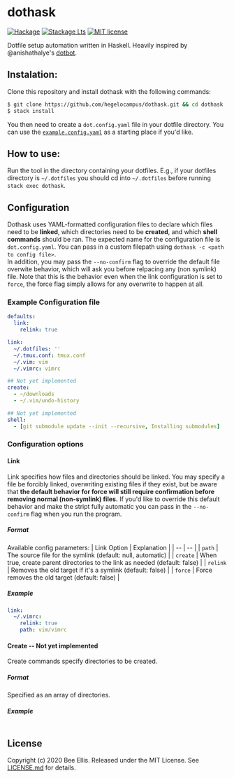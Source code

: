 # dothask

[![Hackage](https://img.shields.io/hackage/v/dothask.svg?logo=haskell)](https://hackage.haskell.org/package/dothask)
[![Stackage Lts](http://stackage.org/package/dothask/badge/lts)](http://stackage.org/lts/package/dothask)
[![MIT license](https://img.shields.io/badge/license-MIT-blue.svg)](LICENSE)

Dotfile setup automation written in Haskell. Heavily inspired by @anishathalye's [dotbot](https://github.com/anishathalye/dotbot).

## Instalation:
Clone this repository and install dothask with the following commands: 
```bash
$ git clone https://github.com/hegelocampus/dothask.git && cd dothask
$ stack install
```

You then need to create a `dot.config.yaml` file in your dotfile directory. You can use the [`example.config.yaml`](example.config.yaml) as a starting place if you'd like.

## How to use:
Run the tool in the directory containing your dotfiles. E.g., if your dotfiles directory is `~/.dotfiles` you should cd into `~/.dotfiles` before running `stack exec dothask`.

## Configuration
Dothask uses YAML-formatted configuration files to declare which files need to be **linked**, which directories need to be **created**, and which **shell commands** should be ran.
The expected name for the configuration file is `dot.config.yaml`. You can pass in a custom filepath using `dothask -c <path to config file>`.  
In addition, you may pass the `--no-confirm` flag to override the default file overwite behavior, which will ask you before relpacing any (non symlink) file. Note that this is the behavior even when the link configuration is set to `force`, the force flag simply allows for any overwrite to happen at all.

### Example Configuration file
```yaml
defaults:
  link:
    relink: true

link:
  ~/.dotfiles: ''
  ~/.tmux.conf: tmux.conf
  ~/.vim: vim
  ~/.vimrc: vimrc

## Not yet implemented
create:
  - ~/downloads
  - ~/.vim/undo-history

## Not yet implemented
shell:
  - [git submodule update --init --recursive, Installing submodules]
```
### Configuration options
#### Link
Link specifies how files and directories should be linked. You may specify a file be forcibly linked, overwriting existing files if they exist, but be aware that **the default behavior for force will still require confirmation before removing normal (non-symlink) files.** If you'd like to override this default behavior and make the stript fully automatic you can pass in the `--no-confirm` flag when you run the program.
##### Format
Available config parameters:
| Link Option | Explanation |
| -- | -- |
| `path` | The source file for the symlink (default: null, automatic) |
| `create` | When true, create parent directories to the link as needed (default: false) |
| `relink` | Removes the old target if it's a symlink (default: false) |
| `force` | Force removes the old target (default: false) |
##### Example
```yaml
link:
  ~/.vimrc:
    relink: true
    path: vim/vimrc
```
#### Create -- Not yet implemented
Create commands specify directories to be created.
##### Format
Specified as an array of directories.
##### Example
```yaml
```
## License
Copyright (c) 2020 Bee Ellis. Released under the MIT License. See [LICENSE.md](license) for details.
